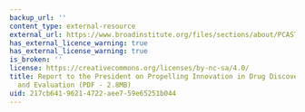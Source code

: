 ```yaml
---
backup_url: ''
content_type: external-resource
external_url: https://www.broadinstitute.org/files/sections/about/PCAST/2012%20pcast-fda.pdf
has_external_licence_warning: true
has_external_license_warning: true
is_broken: ''
license: https://creativecommons.org/licenses/by-nc-sa/4.0/
title: Report to the President on Propelling Innovation in Drug Discovery, Development,
  and Evaluation (PDF - 2.8MB)
uid: 217cb641-9621-4722-aee7-59e65251b044
---
```

